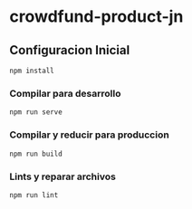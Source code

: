 # crowdfund-product-jn

## Configuracion Inicial
```
npm install
```

### Compilar para desarrollo
```
npm run serve
```

### Compilar y reducir para produccion
```
npm run build
```

### Lints y reparar archivos
```
npm run lint
```